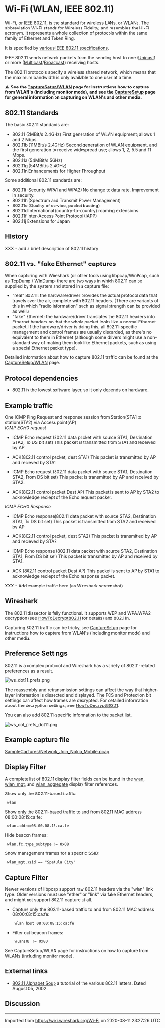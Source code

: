 # Wi-Fi (WLAN, IEEE 802.11)

Wi-Fi, or IEEE 802.11, is the standard for wireless LANs, or WLANs. The abbreviation Wi-Fi stands for Wireless Fidelity, and resembles the Hi-Fi acronym. It represents a whole collection of protocols within the same family of Ethernet and Token Ring.

It is specified by [various IEEE 802.11 specifications](http://standards.ieee.org/getieee802/802.11.html).

IEEE 802.11 sends network packets from the sending host to one ([Unicast](/Unicast)) or more ([Multicast](/Multicast)/[Broadcast](/Broadcast)) receiving hosts.

The 802.11 protocols specify a wireless shared network, which means that the maximum bandwidth is only available to one user at a time.

:warning: **See the [CaptureSetup/WLAN](/CaptureSetup/WLAN) page for instructions how to capture from WLAN's (including monitor mode), and see the [CaptureSetup](/CaptureSetup) page for general information on capturing on WLAN's and other media.**

## 802.11 Standards

The basic 802.11 standards are:

  - 802.11 (2MBit/s 2.4GHz) First generation of WLAN equipment; allows 1 and 2 Mbps.
  - 802.11b (11MBit/s 2.4GHz) Second generation of WLAN equipment, and the first generation to receive widespread use; allows 1, 2, 5.5 and 11 Mbps.
  - 802.11a (54MBit/s 5GHz)
  - 802.11g (54MBit/s 2.4GHz)
  - 802.11n Enhancements for Higher Throughput

Some additional 802.11 standards are:

  - 802.11i (Security WPA1 and WPA2) No change to data rate. Improvement in security.
  - 802.11h (Spectrum and Transmit Power Management)
  - 802.11e (Quality of service, packet busting)
  - 802.11d International (country-to-country) roaming extensions
  - 802.11f Inter-Access Point Protocol (IAPP)
  - 802.11j Extensions for Japan

## History

XXX - add a brief description of 802.11 history

## 802.11 vs. "fake Ethernet" captures

When capturing with Wireshark (or other tools using libpcap/WinPcap, such as [TcpDump](/TcpDump) / [WinDump](/WinDump)) there are two ways in which 802.11 can be supplied by the system and stored in a capture file:

  - "real" 802.11: the hardware/driver provides the actual protocol data that travels over the air, complete with 802.11 headers. (There are variants of this in which "radio information" such as signal strength can be provided as well.)
  - "fake" Ethernet: the hardware/driver translates the 802.11 headers into Ethernet headers so that the whole packet looks like a normal Ethernet packet. If the hardware/driver is doing this, all 802.11-specific management and control frames are usually discarded, as there's no equivalent to them in Ethernet (although some drivers might use a non-standard way of making them look like Ethernet packets, such as using a special Ethernet packet type).

Detailed information about how to capture 802.11 traffic can be found at the [CaptureSetup/WLAN](/CaptureSetup/WLAN) page.

## Protocol dependencies

  - 802.11 is the lowest software layer, so it only depends on hardware.

## Example traffic

<span class="u">One ICMP Ping Request and response session from Station(STA1 to station(STA2) via Access point(AP)</span>  
*ICMP ECHO request*  

  - ICMP Echo request (802.11 data packet with source STA1, Destination STA2, To DS bit set) This packet is transmitted from STA1 and received by AP  

  - ACK(802.11 control packet, dest STA1) This packet is transmitted by AP and recieved by STA1  

  - ICMP Echo request (802.11 data packet with source STA1, Destination STA2, From DS bit set) This packet is transmitted by AP and received by STA2.  

  - ACK(802.11 control packet Dest AP) This packet is sent to AP by STA2 to acknowledge reciept of the Echo request packet.

*ICMP ECHO Response*  

  - ICMP Echo response(802.11 data packet with source STA2, Destination STA1, To DS bit set) This packet is transmitted from STA2 and received by AP  

  - ACK(802.11 control packet, dest STA2) This packet is transmitted by AP and recieved by STA2  

  - ICMP Echo response (802.11 data packet with source STA2, Destination STA1, From DS bit set) This packet is transmitted by AP and received by STA1.  

  - ACK (802.11 control packet Dest AP) This packet is sent to AP by STA1 to acknowledge reciept of the Echo response packet.

XXX - Add example traffic here (as Wireshark screenshot).

## Wireshark

The 802.11 dissector is fully functional. It supports WEP and WPA/WPA2 decryption (see [HowToDecrypt802.11](/HowToDecrypt802.11) for details) and 802.11n.

Capturing 802.11 traffic can be tricky, see [CaptureSetup](/CaptureSetup) page for instructions how to capture from WLAN's (including monitor mode) and other media.

## Preference Settings

802.11 is a complex protocol and Wireshark has a variety of 802.11-related preferences as a result.

![ws\_dot11\_prefs.png](uploads/__moin_import__/attachments/Wi-Fi/ws_dot11_prefs.png "ws_dot11_prefs.png")

The reassembly and retransmission settings can affect the way that higher-layer information is dissected and displayed. The FCS and Protection bit settings can affect how frames are decrypted. For detailed information about the decryption settings, see [HowToDecrypt802.11](/HowToDecrypt802.11).

You can also add 802.11-specific information to the packet list.

![ws\_col\_prefs\_dot11.png](uploads/__moin_import__/attachments/Wi-Fi/ws_col_prefs_dot11.png "ws_col_prefs_dot11.png")

## Example capture file

[SampleCaptures/Network\_Join\_Nokia\_Mobile.pcap](uploads/__moin_import__/attachments/SampleCaptures/Network_Join_Nokia_Mobile.pcap)

## Display Filter

A complete list of 802.11 display filter fields can be found in the [wlan](http://www.wireshark.org/docs/dfref/w/wlan.html), [wlan\_mgt](http://www.wireshark.org/docs/dfref/w/wlan_mgt.html), and [wlan\_aggregate](http://www.wireshark.org/docs/dfref/w/wlan_aggregate.html) display filter references.

Show only the 802.11-based traffic:

``` 
 wlan
```

Show only the 802.11-based traffic to and from 802.11 MAC address 08:00:08:15:ca:fe:

``` 
 wlan.addr==08.00.08.15.ca.fe
```

Hide beacon frames:

``` 
 wlan.fc.type_subtype != 0x08
```

Show management frames for a specific SSID:

``` 
 wlan_mgt.ssid == "Spatula City"
```

## Capture Filter

Newer versions of libpcap support raw 802.11 headers via the "wlan" link type. Older versions must use "ether" or "link" via fake Ethernet headers, and might not support 802.11 capture at all.

  - Capture only the 802.11-based traffic to and from 802.11 MAC address 08:00:08:15:ca:fe:
    
    ``` 
     wlan host 08:00:08:15:ca:fe
    ```

  - Filter out beacon frames:
    
    ``` 
     wlan[0] != 0x80
    ```

See CaptureSetup/WLAN page for instructions on how to capture from WLANs (including monitor mode).

## External links

  - [802.11 Alphabet Soup](http://www.wi-fiplanet.com/tutorials/article.php/1439551) a tutorial of the various 802.11 letters. Dated August 05, 2002.

## Discussion

---

Imported from https://wiki.wireshark.org/Wi-Fi on 2020-08-11 23:27:26 UTC
